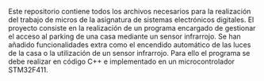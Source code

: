 Este repositorio contiene todos los archivos necesarios para la realización del trabajo de micros de la asignatura de sistemas electrónicos digitales. 
El proyecto consiste en la realización de un programa encargado de gestionar el acceso al parking de una casa mediante un sensor infrarrojo.
Se han añadido funcionalidades extra como el encendido automático de las luces de la casa o la utilización de un sensor infrarrojo.
Para ello el programa se debe realizar en código C++ e implementado en un microcontrolador STM32F411.
